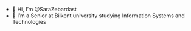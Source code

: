 - 👋 Hi, I’m @SaraZebardast
- 🌱 I’m a Senior at Bilkent university studying Information Systems and Technologies

<!---
SaraZebardast/SaraZebardast is a ✨ special ✨ repository because its `README.md` (this file) appears on your GitHub profile.
You can click the Preview link to take a look at your changes.
--->
